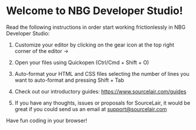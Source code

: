 # Welcome to NBG Developer Studio!

Read the following instructions in order start working frictionlessly in NBG Developer Studio:

1. Customize your editor by clicking on the gear icon at the top right corner of the editor ->

2. Open your files using Quickopen (Ctrl/Cmd + Shift + O)

3. Auto-format your HTML and CSS files selecting the number of lines you want to auto-format and pressing Shift + Tab

4. Check out our introductory guides: https://www.sourcelair.com/guides

5. If you have any thoughts, issues or proposals for SourceLair, it would be great if you could send us an email at support@sourcelair.com

Have fun coding in your browser!
